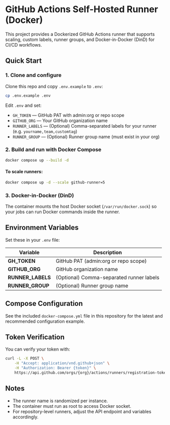 

# GitHub Actions Self-Hosted Runner (Docker)

This project provides a Dockerized GitHub Actions runner that supports scaling, custom labels, runner groups, and Docker-in-Docker (DinD) for CI/CD workflows.

## Quick Start

### 1. Clone and configure

Clone this repo and copy `.env.example` to `.env`:

```sh
cp .env.example .env
```

Edit `.env` and set:

- `GH_TOKEN` — GitHub PAT with admin:org or repo scope
- `GITHUB_ORG` — Your GitHub organization name
- `RUNNER_LABELS` — (Optional) Comma-separated labels for your runner (e.g. `yourname,team,customtag`)
- `RUNNER_GROUP` — (Optional) Runner group name (must exist in your org)

### 2. Build and run with Docker Compose

```sh
docker compose up --build -d
```

#### To scale runners:

```sh
docker compose up -d --scale github-runner=5
```

### 3. Docker-in-Docker (DinD)

The container mounts the host Docker socket (`/var/run/docker.sock`) so your jobs can run Docker commands inside the runner.

## Environment Variables

Set these in your `.env` file:

| Variable        | Description                                      |
|-----------------|--------------------------------------------------|
| **GH_TOKEN**        | GitHub PAT (admin:org or repo scope)             |
| **GITHUB_ORG**      | GitHub organization name                         |
| **RUNNER_LABELS**   | (Optional) Comma-separated runner labels         |
| **RUNNER_GROUP**    | (Optional) Runner group name                     |


## Compose Configuration

See the included `docker-compose.yml` file in this repository for the latest and recommended configuration example.

## Token Verification

You can verify your token with:

```sh
curl -L -X POST \
	-H "Accept: application/vnd.github+json" \
	-H "Authorization: Bearer {token}" \
	https://api.github.com/orgs/{org}/actions/runners/registration-token
```

## Notes
- The runner name is randomized per instance.
- The container must run as root to access Docker socket.
- For repository-level runners, adjust the API endpoint and variables accordingly.